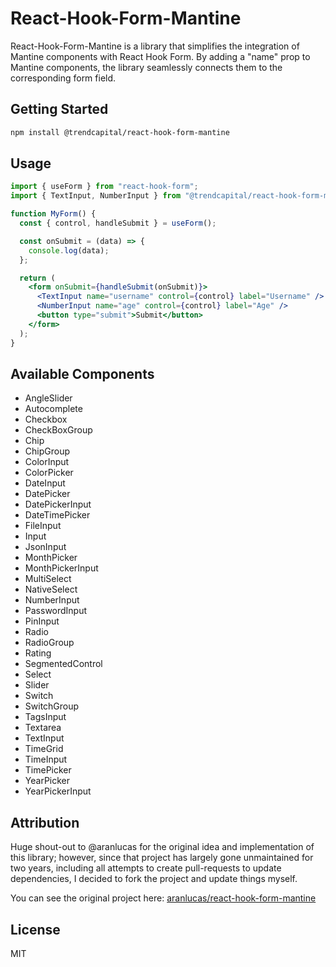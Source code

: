 # React-Hook-Form-Mantine

React-Hook-Form-Mantine is a library that simplifies the integration of Mantine components with React Hook Form. By adding a "name" prop to Mantine components, the library seamlessly connects them to the corresponding form field.

## Getting Started

```bash
npm install @trendcapital/react-hook-form-mantine
```

## Usage

```jsx
import { useForm } from "react-hook-form";
import { TextInput, NumberInput } from "@trendcapital/react-hook-form-mantine";

function MyForm() {
  const { control, handleSubmit } = useForm();

  const onSubmit = (data) => {
    console.log(data);
  };

  return (
    <form onSubmit={handleSubmit(onSubmit)}>
      <TextInput name="username" control={control} label="Username" />
      <NumberInput name="age" control={control} label="Age" />
      <button type="submit">Submit</button>
    </form>
  );
}
```

## Available Components

- AngleSlider
- Autocomplete
- Checkbox
- CheckBoxGroup
- Chip
- ChipGroup
- ColorInput
- ColorPicker
- DateInput
- DatePicker
- DatePickerInput
- DateTimePicker
- FileInput
- Input
- JsonInput
- MonthPicker
- MonthPickerInput
- MultiSelect
- NativeSelect
- NumberInput
- PasswordInput
- PinInput
- Radio
- RadioGroup
- Rating
- SegmentedControl
- Select
- Slider
- Switch
- SwitchGroup
- TagsInput
- Textarea
- TextInput
- TimeGrid
- TimeInput
- TimePicker
- YearPicker
- YearPickerInput

## Attribution

Huge shout-out to @aranlucas for the original idea and implementation of this library; however, since that project has largely gone unmaintained for two years, including all attempts to create pull-requests to update dependencies, I decided to fork the project and update things myself.

You can see the original project here: [aranlucas/react-hook-form-mantine](https://github.com/aranlucas/react-hook-form-mantine)

## License

MIT
